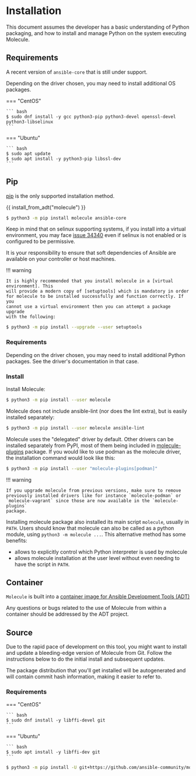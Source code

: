 # Installation

This document assumes the developer has a basic understanding of Python
packaging, and how to install and manage Python on the system executing
Molecule.

## Requirements

A recent version of `ansible-core` that is still under support.

Depending on the driver chosen, you may need to install additional OS
packages.

=== "CentOS"

    ``` bash
    $ sudo dnf install -y gcc python3-pip python3-devel openssl-devel python3-libselinux
    ```

=== "Ubuntu"

    ``` bash
    $ sudo apt update
    $ sudo apt install -y python3-pip libssl-dev
    ```

## Pip

[pip] is the only supported installation method.

{{ install_from_adt("molecule") }}

```bash
$ python3 -m pip install molecule ansible-core
```

Keep in mind that on selinux supporting systems, if you install into a
virtual environment, you may face [issue 34340](https://github.com/ansible/ansible/issues/34340) even if
selinux is not enabled or is configured to be permissive.

It is your responsibility to ensure that soft dependencies of Ansible
are available on your controller or host machines.

!!! warning

    It is highly recommended that you install molecule in a [virtual
    environment]. This
    will provide a modern copy of [setuptools] which is mandatory in order
    for molecule to be installed successfully and function correctly. If you
    cannot use a virtual environment then you can attempt a package upgrade
    with the following:

```bash
$ python3 -m pip install --upgrade --user setuptools
```

### Requirements

Depending on the driver chosen, you may need to install additional
Python packages. See the driver's documentation in that case.

### Install

Install Molecule:

```bash
$ python3 -m pip install --user molecule
```

Molecule does not include ansible-lint (nor does the lint extra), but is
easily installed separately:

```bash
$ python3 -m pip install --user molecule ansible-lint
```

Molecule uses the \"delegated\" driver by default. Other drivers can be
installed separately from PyPI, most of them being included in
[molecule-plugins](https://github.com/ansible-community/molecule-plugins)
package. If you would like to use podman as the molecule driver, the
installation command would look like this:

```bash
$ python3 -m pip install --user "molecule-plugins[podman]"
```

!!! warning

    If you upgrade molecule from previous versions, make sure to remove
    previously installed drivers like for instance `molecule-podman` or
    `molecule-vagrant` since those are now available in the `molecule-plugins`
    package.

Installing molecule package also installed its main script `molecule`,
usually in `PATH`. Users should know that molecule can also be called as
a python module, using `python3 -m molecule ...`. This alternative method
has some benefits:

- allows to explicitly control which Python interpreter is used by
  molecule
- allows molecule installation at the user level without even needing to
  have the script in `PATH`.

## Container

`Molecule` is built into a [container image for Ansible Development Tools
(ADT)](https://ansible.readthedocs.io/projects/dev-tools/container/)

Any questions or bugs related to the use of Molecule from within a container
should be addressed by the ADT project.

## Source

Due to the rapid pace of development on this tool, you might want to
install and update a bleeding-edge version of Molecule from Git.
Follow the instructions below to do the initial install and subsequent
updates.

The package distribution that you'll get installed will be
autogenerated and will contain commit hash information, making it
easier to refer to.

### Requirements

=== "CentOS"

    ``` bash
    $ sudo dnf install -y libffi-devel git
    ```

=== "Ubuntu"

    ``` bash
    $ sudo apt install -y libffi-dev git
    ```

```bash title="Install"
$ python3 -m pip install -U git+https://github.com/ansible-community/molecule
```

[pip]: https://pip.pypa.io/en/stable/installation/
[virtual environment]: https://virtualenv.pypa.io/en/latest/user_guide.html
[setuptools]: https://setuptools.pypa.io/en/latest/
